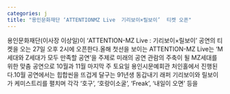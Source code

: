 ```yaml
---
categories: j
title: "용인문화재단 ‘ATTENTIONMZ Live  기리보이×릴보이’  티켓 오픈"
---
```

용인문화재단(이사장 이상일)이 ‘ATTENTION-MZ Live : 기리보이×릴보이’ 공연의 티켓을 오는 27일 오후 2시에 오픈한다.올해 첫선을 보이는 ATTENTION-MZ Live는 ‘M세대와 Z세대가 모두 만족할 공연’을 주제로 미래의 공연 관람의 주축이 될 MZ세대를 위한 맞춤 공연으로 10월과 11월 마지막 주 토요일 용인시문예회관 처인홀에서 진행된다.10월 공연에서는 힙합씬을 뜨겁게 달구는 91년생 동갑내기 래퍼 기리보이와 릴보이가 케미스트리를 펼치며 각각 ‘호구’, ‘호랑이소굴’, ‘Freak’, ‘내일이 오면’ 등을